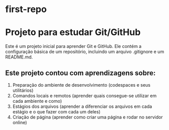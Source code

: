 # first-repo

# Projeto para estudar Git/GitHub

Este é um projeto inicial para aprender Git e GitHub. Ele contém a configuração básica de um repositório, incluindo um arquivo .gitignore e um README.md.

## Este projeto contou com aprendizagens sobre:
1. Preparação do ambiente de desenvolvimento (codespaces e seus utilitários)
2. Comandos locais e remotos (aprender quais consegue-se utilizar em cada ambiente e como)
3. Estágios dos arquivos (aprender a diferenciar os arquivos em cada estágio e o que fazer com cada um deles)
4. Criação de página (aprender como criar uma página e rodar no servidor online)